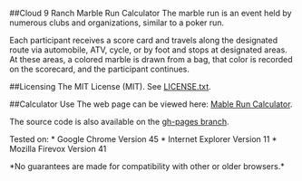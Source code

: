 ##Cloud 9 Ranch Marble Run Calculator
The marble run is an event held by numerous clubs and organizations, similar to a poker run.
<p>
Each participant receives a score card and travels along the designated route via automobile, ATV, cycle, or by foot and stops at designated areas. At these areas, a colored marble is drawn from a bag, that color is recorded on the scorecard, and the participant continues.
<p>

##Licensing
The MIT License (MIT). See <a href = "LICENSE.txt" target="_blank">LICENSE.txt</a>.

##Calculator Use
The web page can be viewed here: <a href="https://kurt-e-clothier.github.io/html-marble_run_calculator/" target="_blank">Mable Run Calculator</a>.
<p>
The source code is also available on the <a href = "https://github.com/Kurt-E-Clothier/html-marble_run_calculator/tree/gh-pages" target="_blank">gh-pages branch</a>.
<p>
Tested on:
* Google Chrome Version 45
* Internet Explorer Version 11
* Mozilla Firevox Version 41
<p>
*No guarantees are made for compatibility with other or older browsers.*

